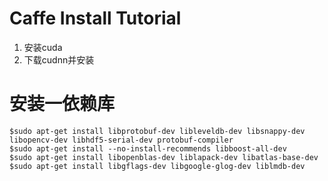# Caffe Install Tutorial

1. 安装cuda
2. 下载cudnn并安装

# 安装一依赖库

```
$sudo apt-get install libprotobuf-dev libleveldb-dev libsnappy-dev libopencv-dev libhdf5-serial-dev protobuf-compiler
$sudo apt-get install --no-install-recommends libboost-all-dev
$sudo apt-get install libopenblas-dev liblapack-dev libatlas-base-dev
$sudo apt-get install libgflags-dev libgoogle-glog-dev liblmdb-dev
```
